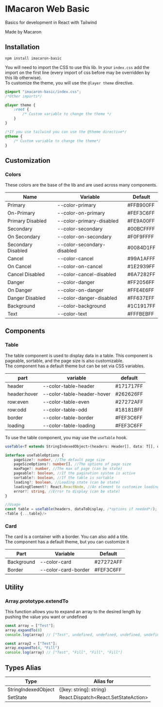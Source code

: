 # IMacaron Web Basic

Basics for development in React with Tailwind

Made by Macaron

## Installation

`npm install imacaron-basic`

You will need to import the CSS to use this lib.
In your `index.css` add the import on the first line (every import of css before may be overridden by this lib otherwise).  
To customize the theme, you will use the `@layer theme` directive.   
```css
@import "imacaron-basic/index.css";
/*Other imports*/

@layer theme {
    :root {
        /* Custom variable to change the theme */
    }
}

/*If you use tailwind you can use the @theme directive*/
@theme {
    /* Custom variable to change the theme*/
}
```

## Customization

### Colors

These colors are the base of the lib and are used across many components.

| Name               | Variable                   | Default   |
|--------------------|----------------------------|-----------|
| Primary            | --color-primary            | #FFB900FF |
| On-Primary         | --color-on-primary         | #FEF3C6FF |
| Primary Disabled   | --color-primary-disabled   | #FE9A00FF |
| Secondary          | --color-secondary          | #00BCFFFF |
| On Secondary       | --color-on-secondary       | #F0F9FFFF |
| Secondary Disabled | --color-secondary-disabled | #0084D1FF |
| Cancel             | --color-cancel             | #99A1AFFF |
| On Cancel          | --color-on-cancel          | #1E2939FF |
| Cancel Disabled    | --color-cancel-disabled    | #6A7282FF |
| Danger             | --color-danger             | #FF2056FF |
| On Danger          | --color-on-danger          | #FFE4E6FF |
| Danger Disabled    | --color-danger-disabled    | #FF637EFF |
| Background         | --color-background         | #1C1917FF |
| Text               | --color-text               | #FFFBEBFF |


## Components

### Table

The table component is used to display data in a table. This component is pageable, sortable, and the page size is also customizable.  
The component has a default theme but can be set via CSS variables.

| part         | variable                   | default   |
|--------------|----------------------------|-----------|
| header       | --color-table-header       | #171717FF |
| header:hover | --color-table-header-hover | #262626FF |
| row:even     | --color-table-even         | #27272AFF |
| row:odd      | --color-table-odd          | #18181BFF |
| border       | --color-table-border       | #FEF3C6FF |
| loading      | --color-table-loading      | #FEF3C6FF |

To use the table component, you may use the `useTable` hook.  
```typescript jsx
useTable<T extends StringIndexedObject>(headers: Header[], data: T[], options: useTableOptions): TableProps

interface useTableOptions {
	pageSize?: number, //The default page size
	pageSizeOptions?: number[], //The options of page size
	maxPage?: number, //The max of page (can be state)
	pageable?: boolean, //If the pagination system is active
	sortable?: boolean, //If the table is sortable
	loading?: boolean, //Loading state (can be state)
	loadingElement?: React.ReactNode, //An element to customize loading
	error?: string, //Error to display (can be state)
}

//Usage
const table = useTable(headers, dataToDisplay, /*options if needed*/);
<Table {...table}/>
```
### Card
The card is a container with a border. You can also add a title.  
The component has a default theme, but you can customize it

| Part       | Variable            | Default   |
|------------|---------------------|-----------|
| Background | --color-card        | #27272AFF |
| Border     | --color-card-border | #FEF3C6FF |


## Utility

### Array.prototype.extendTo

This function allows you to expand an array to the desired length by pushing the value you want or undefined

```typescript
const array = ["Test"];
array.expandTo(8)
console.log(array) // ["Test", undefined, undefined, undefined, undefined, undefined, undefined, undefined]

const array2 = ["Test"];
array.expandTo(4, "Fill")
console.log(array) // ["Test", "Fill", "Fill", "Fill"]
```

## Types Alias

| Type                | Alias for                               |
|---------------------|-----------------------------------------|
| StringIndexedObject | {[key: string]: string}                 |
| SetState<T>         | React.Dispatch<React.SetStateAction<T>> |
